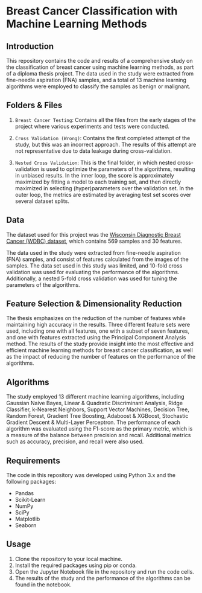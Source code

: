 
# Breast Cancer Classification with Machine Learning Methods

## Introduction

This repository contains the code and results of a comprehensive study on the classification of breast cancer using machine learning methods, as part of a diploma thesis project. The data used in the study were extracted from fine-needle aspiration (FNA) samples, and a total of 13 machine learning algorithms were employed to classify the samples as benign or malignant.

## Folders & Files

1. `Breast Cancer Testing`: Contains all the files from the early stages of the project where various experiments and tests were conducted.

2. `Cross Validation (Wrong)`: Contains the first completed attempt of the study, but this was an incorrect approach. The results of this attempt are not representative due to data leakage during cross-validation.

3. `Nested Cross Validation`: This is the final folder, in which nested cross-validation is used to optimize the parameters of the algorithms, resulting in unbiased results. In the inner loop, the score is approximately maximized by fitting a model to each training set, and then directly maximized in selecting (hyper)parameters over the validation set. In the outer loop, the metrics are estimated by averaging test set scores over several dataset splits.

## Data

The dataset used for this project was the [Wisconsin Diagnostic Breast Cancer (WDBC) dataset](https://archive.ics.uci.edu/ml/datasets/Breast+Cancer+Wisconsin+(Diagnostic)), which contains 569 samples and 30 features.

The data used in the study were extracted from fine-needle aspiration (FNA) samples, and consist of features calculated from the images of the samples. The data set used in this study was limited, and 10-fold cross validation was used for evaluating the performance of the algorithms. Additionally, a nested 5-fold cross validation was used for tuning the parameters of the algorithms.
## Feature Selection & Dimensionality Reduction

The thesis emphasizes on the reduction of the number of features while maintaining high accuracy in the results. Three different feature sets were used, including one with all features, one with a subset of seven features, and one with features extracted using the Principal Component Analysis method. The results of the study provide insight into the most effective and efficient machine learning methods for breast cancer classification, as well as the impact of reducing the number of features on the performance of the algorithms.
## Algorithms

The study employed 13 different machine learning algorithms, including Gaussian Naive Bayes, Linear & Quadratic Discriminant Analysis, Ridge Classifier, k-Nearest Neighbors, Support Vector Machines, Decision Tree, Random Forest, Gradient Tree Boosting, Adaboost & XGBoost, Stochastic Gradient Descent & Multi-Layer Perceptron. The performance of each algorithm was evaluated using the F1-score as the primary metric, which is a measure of the balance between precision and recall. Additional metrics such as accuracy, precision, and recall were also used.

## Requirements

The code in this repository was developed using Python 3.x and the following packages:

- Pandas
- Scikit-Learn
- NumPy
- SciPy
- Matplotlib
- Seaborn
## Usage

1. Clone the repository to your local machine.
2. Install the required packages using pip or conda.
3. Open the Jupyter Notebook file in the repository and run the code cells.
4. The results of the study and the performance of the algorithms can be found in the notebook.
